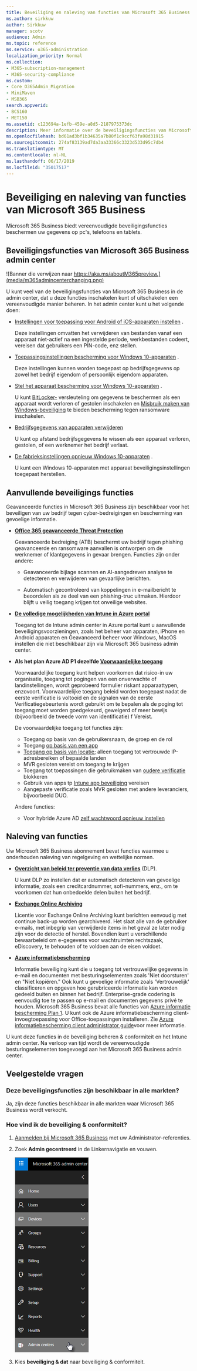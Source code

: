 ```yaml
---
title: Beveiliging en naleving van functies van Microsoft 365 Business
ms.author: sirkkuw
author: Sirkkuw
manager: scotv
audience: Admin
ms.topic: reference
ms.service: o365-administration
localization_priority: Normal
ms.collection:
- M365-subscription-management
- M365-security-compliance
ms.custom:
- Core_O365Admin_Migration
- MiniMaven
- MSB365
search.appverid:
- BCS160
- MET150
ms.assetid: c123694a-1efb-459e-a8d5-2187975373dc
description: Meer informatie over de beveiligingsfuncties van Microsoft 365 Business.
ms.openlocfilehash: bd61ad3bf1b34635a7b80f1c9ccf63fa98d31915
ms.sourcegitcommit: 274af83139ad7da3aa33366c3323d533d95c7db4
ms.translationtype: MT
ms.contentlocale: nl-NL
ms.lasthandoff: 06/17/2019
ms.locfileid: "35017517"
---
```

# <a name="microsoft-365-business-security-and-compliance-features"></a>Beveiliging en naleving van functies van Microsoft 365 Business

Microsoft 365 Business biedt vereenvoudigde beveiligingsfuncties beschermen uw gegevens op pc's, telefoons en tablets.
    
## <a name="microsoft-365-business-admin-center-security-features"></a>Beveiligingsfuncties van Microsoft 365 Business admin center

![Banner die verwijzen naar https://aka.ms/aboutM365preview.](media/m365admincenterchanging.png)

U kunt veel van de beveiligingsfuncties van Microsoft 365 Business in de admin center, dat u deze functies inschakelen kunt of uitschakelen een vereenvoudigde manier beheren. In het admin center kunt u het volgende doen:
  
  
- [Instellingen voor toepassing voor Android of iOS-apparaten instellen](app-protection-settings-for-android-and-ios.md) . 
    
    Deze instellingen omvatten het verwijderen van bestanden vanaf een apparaat niet-actief na een ingestelde periode, werkbestanden codeert, vereisen dat gebruikers een PIN-code, enz stellen.
    
- [Toepassingsinstellingen bescherming voor Windows 10-apparaten](protection-settings-for-windows-10-devices.md) . 
    
    Deze instellingen kunnen worden toegepast op bedrijfsgegevens op zowel het bedrijf eigendom of persoonlijk eigendom apparaten.
    
- [Stel het apparaat bescherming voor Windows 10-apparaten](protection-settings-for-windows-10-pcs.md) . 
    
    U kunt [BitLocker-](https://go.microsoft.com/fwlink/p/?linkid=871405) versleuteling om gegevens te beschermen als een apparaat wordt verloren of gestolen inschakelen en [Misbruik maken van Windows-beveiliging](https://go.microsoft.com/fwlink/p/?linkid=871404) te bieden bescherming tegen ransomware inschakelen. 
    
- [Bedrijfsgegevens van apparaten verwijderen](remove-company-data.md)
    
    U kunt op afstand bedrijfsgegevens te wissen als een apparaat verloren, gestolen, of een werknemer het bedrijf verlaat.
    
- [De fabrieksinstellingen opnieuw Windows 10-apparaten](reset-devices-to-factory-settings.md) . 
    
    U kunt een Windows 10-apparaten met apparaat beveiligingsinstellingen toegepast herstellen.
    
## <a name="additional-security-features"></a>Aanvullende beveiligings functies 

Geavanceerde functies in Microsoft 365 Business zijn beschikbaar voor het beveiligen van uw bedrijf tegen cyber-bedreigingen en bescherming van gevoelige informatie.
  
- **[Office 365 geavanceerde Threat Protection](https://support.office.com/article/e100fe7c-f2a1-4b7d-9e08-622330b83653)**
    
    Geavanceerde bedreiging (ATB) beschermt uw bedrijf tegen phishing geavanceerde en ransomware aanvallen is ontworpen om de werknemer of klantgegevens in gevaar brengen. Functies zijn onder andere:
    
  - Geavanceerde bijlage scannen en AI-aangedreven analyse te detecteren en verwijderen van gevaarlijke berichten.
    
  - Automatisch gecontroleerd van koppelingen in e-mailbericht te beoordelen als ze deel van een phishing-truc uitmaken. Hierdoor blijft u veilig toegang krijgen tot onveilige websites.

- **[De volledige mogelijkheden van Intune in Azure portal](https://go.microsoft.com/fwlink/p/?linkid=871403)**
    
    Toegang tot de Intune admin center in Azure portal kunt u aanvullende beveiligingsvoorzieningen, zoals het beheer van apparaten, iPhone en Android apparaten en Geavanceerd beheer voor Windows, MacOS instellen die niet beschikbaar zijn via Microsoft 365 business admin center.
- **Als het plan Azure AD P1 dezelfde [Voorwaardelijke toegang](https://docs.microsoft.com/en-us/azure/active-directory/conditional-access/overview)**

    Voorwaardelijke toegang kunt helpen voorkomen dat risico-in uw organisatie, toegang tot pogingen van een onverwachte of landinstellingen, wordt geprobeerd formulier riskant apparaattypen, enzovoort. Voorwaardelijke toegang beleid worden toegepast nadat de eerste verificatie is voltooid en de signalen van de eerste Verificatiegebeurtenis wordt gebruikt om te bepalen als de poging tot toegang moet worden goedgekeurd, geweigerd of meer bewijs (bijvoorbeeld de tweede vorm van identificatie) f Vereist.

    De voorwaardelijke toegang tot functies zijn:

    - Toegang op basis van de gebruikersnaam, de groep en de rol
    - Toegang [op basis van een app](https://docs.microsoft.com/azure/active-directory/conditional-access/app-based-conditional-access) 
    - [Toegang op basis van locatie](https://docs.microsoft.com/azure/active-directory/authentication/howto-registration-mfa-sspr-combined#conditional-access-policies-for-combined-registration);  alleen toegang tot vertrouwde IP-adresbereiken of bepaalde landen 
    - MVR gesloten vereist om toegang te krijgen
    - Toegang tot toepassingen die gebruikmaken van [oudere verificatie](https://docs.microsoft.com/azure/active-directory/conditional-access/block-legacy-authentication) blokkeren
    - Gebruik van apps tp [Intune app beveiliging](https://docs.microsoft.com/azure/active-directory/conditional-access/app-protection-based-conditional-access) vereisen
    - Aangepaste verificatie zoals MVR gesloten met andere leveranciers, bijvoorbeeld DUO.
   
    Andere functies:
    - Voor hybride Azure AD [zelf wachtwoord opnieuw instellen](https://docs.microsoft.com/azure/active-directory/authentication/concept-sspr-customization)
    
## <a name="compliance-features"></a>Naleving van functies

Uw Microsoft 365 Business abonnement bevat functies waarmee u onderhouden naleving van regelgeving en wettelijke normen.

- **[Overzicht van beleid ter preventie van data verlies](https://support.office.com/article/1966b2a7-d1e2-4d92-ab61-42efbb137f5e)** (DLP). 
    
    U kunt DLP zo instellen dat er automatisch detecteren van gevoelige informatie, zoals een creditcardnummer, sofi-nummers, enz., om te voorkomen dat hun onbedoelde delen buiten het bedrijf.
    
- **[Exchange Online Archiving](https://products.office.com/exchange/microsoft-exchange-online-archiving-email)**
    
    Licentie voor Exchange Online Archiving kunt berichten eenvoudig met continue back-up worden gearchiveerd. Het slaat alle van de gebruiker e-mails, met inbegrip van verwijderde items in het geval ze later nodig zijn voor de detectie of herstel. Bovendien kunt u verschillende bewaarbeleid om e-gegevens voor wachtruimten rechtszaak, eDiscovery, te behouden of te voldoen aan de eisen voldoet.
    
- **[Azure informatiebescherming](https://go.microsoft.com/fwlink/p/?linkid=871406)**
    
    Informatie beveiliging kunt die u toegang tot vertrouwelijke gegevens in e-mail en documenten met besturingselementen zoals 'Niet doorsturen' en "Niet kopiëren." Ook kunt u gevoelige informatie zoals 'Vertrouwelijk' classificeren en opgeven hoe gerubriceerde informatie kan worden gedeeld buiten en binnen het bedrijf. Enterprise-grade codering is eenvoudig toe te passen op e-mail en documenten gegevens privé te houden. Microsoft 365 Business bevat alle functies van [Azure informatie bescherming Plan 1](https://go.microsoft.com/fwlink/p/?linkid=871407). U kunt ook de Azure informatiebescherming client-invoegtoepassing voor Office-toepassingen installeren. Zie [Azure informatiebescherming client administrator guide](https://docs.microsoft.com/azure/information-protection/rms-client/client-admin-guide)voor meer informatie.

U kunt deze functies in de beveiliging beheren &amp; conformiteit en het Intune admin center. Na verloop van tijd wordt de vereenvoudigde besturingselementen toegevoegd aan het Microsoft 365 Business admin center.
  
    
## <a name="faq"></a>Veelgestelde vragen

 ### <a name="are-these-security-features-available-in-all-markets"></a>Deze beveiligingsfuncties zijn beschikbaar in alle markten?
  
Ja, zijn deze functies beschikbaar in alle markten waar Microsoft 365 Business wordt verkocht.
  
### <a name="how-do-i-find-the-security-amp-compliance-center"></a>Hoe vind ik de beveiliging &amp; conformiteit?
  
1. [Aanmelden bij Microsoft 365 Business](https://portal.microsoft.com/) met uw Administrator-referenties. 
    
2. Zoek **Admin gecentreerd** in de Linkernavigatie en vouwen. 
    
    ![Kies in de Linkernavigatie in het midden van Microsoft 365 admin Admin centers.](media/fa4484f8-c637-45fd-a7bd-bdb3abfd6c03.png)
  
3. Kies **beveiliging &amp; dat** naar beveiliging &amp; conformiteit.